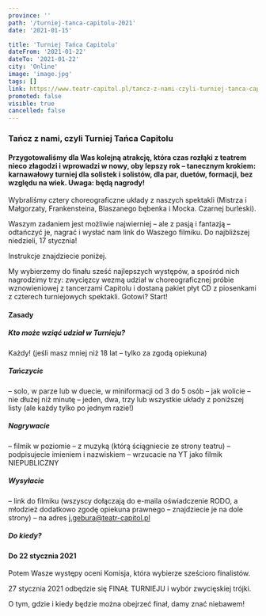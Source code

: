 ```yaml
---
province: ''
path: '/turniej-tanca-capitolu-2021'
date: '2021-01-15'

title: 'Turniej Tańca Capitolu'
dateFrom: '2021-01-22'
dateTo: '2021-01-22'
city: 'Online'
image: 'image.jpg'
tags: []
link: https://www.teatr-capitol.pl/tancz-z-nami-czyli-turniej-tanca-capitolu
promoted: false
visible: true
cancelled: false
---
```

### Tańcz z nami, czyli Turniej Tańca Capitolu
#### Przygotowaliśmy dla Was kolejną atrakcję, która czas rozłąki z teatrem nieco złagodzi i wprowadzi w nowy, oby lepszy rok – tanecznym krokiem: karnawałowy turniej dla solistek i solistów, dla par, duetów, formacji, bez względu na wiek. Uwaga: będą nagrody!

Wybraliśmy cztery choreograficzne układy z naszych spektakli (Mistrza i Małgorzaty, Frankensteina, Blaszanego bębenka i Mocka. Czarnej burleski).

Waszym zadaniem jest możliwie najwierniej – ale z pasją i fantazją – odtańczyć je, nagrać i wysłać nam link do Waszego filmiku. Do najbliższej niedzieli, 17 stycznia! 

Instrukcje znajdziecie poniżej.

My wybierzemy do finału sześć najlepszych występów, a spośród nich nagrodzimy trzy: zwycięzcy wezmą udział w choreograficznej próbie wznowieniowej z tancerzami Capitolu i dostaną pakiet płyt CD z piosenkami z czterech turniejowych spektakli. Gotowi? Start! 

#### Zasady
##### Kto może wziąć udział w Turnieju?
Każdy! (jeśli masz mniej niż 18 lat – tylko za zgodą opiekuna)

##### Tańczycie
– solo, w parze lub w duecie, w miniformacji od 3 do 5 osób – jak wolicie
– nie dłużej niż minutę
– jeden, dwa, trzy lub wszystkie układy z poniższej listy (ale każdy tylko po jednym razie!)

##### Nagrywacie
– filmik w poziomie
– z muzyką (którą ściągniecie ze strony teatru)
– podpisujecie imieniem i nazwiskiem
– wrzucacie na YT jako filmik NIEPUBLICZNY

##### Wysyłacie
– link do filmiku (wszyscy dołączają do e-maila oświadczenie RODO, a młodzież dodatkowo zgodę opiekuna prawnego – znajdziecie je na dole strony)
– na adres j.gebura@teatr-capitol.pl

##### Do kiedy?
#### Do 22 stycznia 2021 

Potem Wasze występy oceni Komisja, która wybierze sześcioro finalistów.

27 stycznia 2021 odbędzie się FINAŁ TURNIEJU i wybór zwycięskiej trójki.

O tym, gdzie i kiedy będzie można obejrzeć finał, damy znać niebawem!